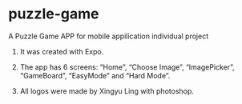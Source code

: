 # puzzle-game
A Puzzle Game APP for mobile appilication individual project


1. It was created with Expo.

2. The app has 6 screens: “Home”, “Choose Image”, “ImagePicker”, “GameBoard”, “EasyMode” and “Hard Mode”.

3. All logos were made by Xingyu Ling with photoshop.
